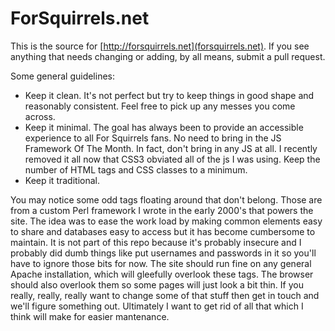 # ForSquirrels.net

This is the source for [http://forsquirrels.net](forsquirrels.net). If you see anything that needs
changing or adding, by all means, submit a pull request.

Some general guidelines:

* Keep it clean. It's not perfect but try to keep things in good shape
and reasonably consistent. Feel free to pick up any messes you come across.
* Keep it minimal. The goal has always been to provide an accessible experience
to all For Squirrels fans. No need to bring in the JS Framework Of The Month.
In fact, don't bring in any JS at all. I recently removed it all now that CSS3
obviated all of the js I was using. Keep the number of HTML tags and CSS classes
to a minimum.
* Keep it traditional.

You may notice some odd tags floating around that don't belong. Those are
from a custom Perl framework I wrote in the early 2000's that powers the
site. The idea was to ease the work load by making common elements easy
to share and databases easy to access but it has become cumbersome to
maintain. It is not part of this repo because it's probably insecure and
I probably did dumb things like put usernames and passwords in it so
you'll have to ignore those bits for now. The site should run fine on any
general Apache installation, which will gleefully overlook these tags.
The browser should also overlook them so some pages will just look a bit
thin. If you really, really, really want to change some of that stuff
then get in touch and we'll figure something out. Ultimately I want to
get rid of all that which I think will make for easier mantenance.

